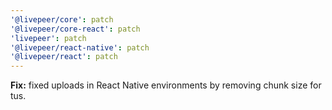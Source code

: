 ```yaml
---
'@livepeer/core': patch
'@livepeer/core-react': patch
'livepeer': patch
'@livepeer/react-native': patch
'@livepeer/react': patch
---
```


**Fix:** fixed uploads in React Native environments by removing chunk size for tus.
